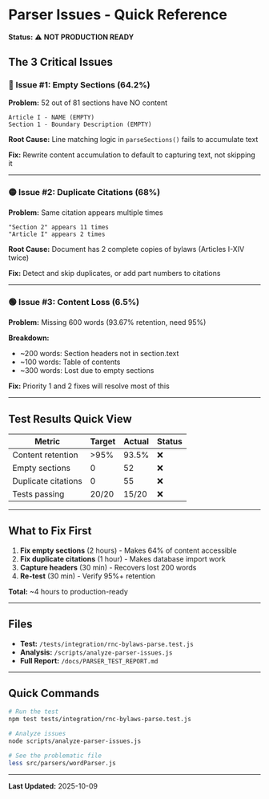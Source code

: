# Parser Issues - Quick Reference

**Status:** ⚠️ **NOT PRODUCTION READY**

## The 3 Critical Issues

### 🔴 Issue #1: Empty Sections (64.2%)
**Problem:** 52 out of 81 sections have NO content
```
Article I - NAME (EMPTY)
Section 1 - Boundary Description (EMPTY)
```

**Root Cause:** Line matching logic in `parseSections()` fails to accumulate text

**Fix:** Rewrite content accumulation to default to capturing text, not skipping it

---

### 🟡 Issue #2: Duplicate Citations (68%)
**Problem:** Same citation appears multiple times
```
"Section 2" appears 11 times
"Article I" appears 2 times
```

**Root Cause:** Document has 2 complete copies of bylaws (Articles I-XIV twice)

**Fix:** Detect and skip duplicates, or add part numbers to citations

---

### 🟢 Issue #3: Content Loss (6.5%)
**Problem:** Missing 600 words (93.67% retention, need 95%)

**Breakdown:**
- ~200 words: Section headers not in section.text
- ~100 words: Table of contents
- ~300 words: Lost due to empty sections

**Fix:** Priority 1 and 2 fixes will resolve most of this

---

## Test Results Quick View

| Metric | Target | Actual | Status |
|--------|--------|--------|--------|
| Content retention | >95% | 93.5% | ❌ |
| Empty sections | 0 | 52 | ❌ |
| Duplicate citations | 0 | 55 | ❌ |
| Tests passing | 20/20 | 15/20 | ❌ |

---

## What to Fix First

1. **Fix empty sections** (2 hours) - Makes 64% of content accessible
2. **Fix duplicate citations** (1 hour) - Makes database import work
3. **Capture headers** (30 min) - Recovers lost 200 words
4. **Re-test** (30 min) - Verify 95%+ retention

**Total:** ~4 hours to production-ready

---

## Files

- **Test:** `/tests/integration/rnc-bylaws-parse.test.js`
- **Analysis:** `/scripts/analyze-parser-issues.js`
- **Full Report:** `/docs/PARSER_TEST_REPORT.md`

---

## Quick Commands

```bash
# Run the test
npm test tests/integration/rnc-bylaws-parse.test.js

# Analyze issues
node scripts/analyze-parser-issues.js

# See the problematic file
less src/parsers/wordParser.js
```

---

**Last Updated:** 2025-10-09
